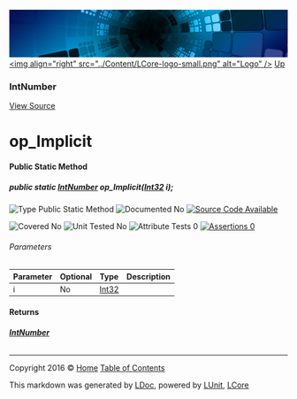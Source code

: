 ![](../Content/LCore-banner-small.png "")
[&lt;img align=&quot;right&quot; src=&quot;../Content/LCore-logo-small.png&quot; alt=&quot;Logo&quot; /&gt;](../../README.md)
[Up](IntNumber.md)

### IntNumber
[View Source](../Numbers/IntNumber.cs)

# op_Implicit

#### Public Static Method

##### public static <strong><a href="IntNumber.md" alt="">IntNumber</a></strong> op_Implicit(<a href="https://msdn.microsoft.com/en-us/library/system.int32.aspx" alt="">Int32</a> i);

![Type Public Static Method](http://b.repl.ca/v1/Type-Public%20Static%20Method-blue.png "")     ![Documented No](http://b.repl.ca/v1/Documented-No-red.png "") [![Source Code Available](http://b.repl.ca/v1/Source%20Code-Available-brightgreen.png "")](../Numbers/IntNumber.cs#L)

![Covered No](http://b.repl.ca/v1/Covered-No-red.png "") ![Unit Tested No](http://b.repl.ca/v1/Unit%20Tested-No-lightgrey.png "") ![Attribute Tests 0](http://b.repl.ca/v1/Attribute%20Tests-0-lightgrey.png "") [![Assertions 0](http://b.repl.ca/v1/Assertions-0-lightgrey.png "")](../Numbers/IntNumber.cs)

###### Parameters

Parameter | Optional | Type | Description
:---  | :---  | :---  | :--- 
i | No | [Int32](https://msdn.microsoft.com/en-us/library/system.int32.aspx) | 


#### Returns

###### **[IntNumber](IntNumber.md)**



---

Copyright 2016 &copy; [Home](../../README.md) [Table of Contents](../../TableOfContents.md)

This markdown was generated by [LDoc](https://github.com/CodeSingularity/LDoc), powered by [LUnit](https://github.com/CodeSingularity/LUnit), [LCore](https://github.com/CodeSingularity/LCore)
